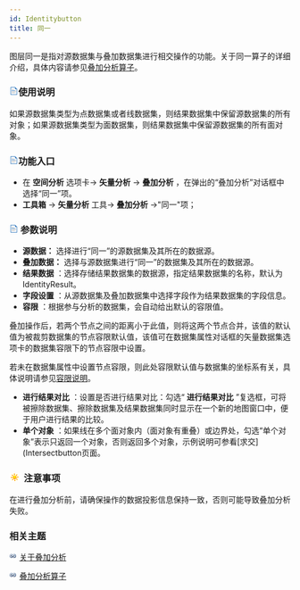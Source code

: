 ```yaml
---
id: Identitybutton
title: 同一
---
```

图层同一是指对源数据集与叠加数据集进行相交操作的功能。关于同一算子的详细介绍，具体内容请参见[叠加分析算子](Overlayoperation)。

### ![](../../../img/read.gif)使用说明

如果源数据集类型为点数据集或者线数据集，则结果数据集中保留源数据集的所有对象；如果源数据集类型为面数据集，则结果数据集中保留源数据集的所有面对象。

### ![](../../../img/read.gif)功能入口

  * 在 **空间分析** 选项卡-> **矢量分析** -> **叠加分析** ，在弹出的“叠加分析”对话框中选择“同一”项。
  * **工具箱** -> **矢量分析** 工具-> **叠加分析** ->"同一"项；

### ![](../../../img/read.gif) 参数说明

  * **源数据：** 选择进行“同一”的源数据集及其所在的数据源。
  * **叠加数据：** 选择与源数据集进行“同一”的数据集及其所在的数据源。
  * **结果数据** ：选择存储结果数据集的数据源，指定结果数据集的名称，默认为 IdentityResult。
  * **字段设置** ：从源数据集及叠加数据集中选择字段作为结果数据集的字段信息。
  * **容限** ：根据参与分析的数据集，会自动给出默认的容限值。

叠加操作后，若两个节点之间的距离小于此值，则将这两个节点合并，该值的默认值为被裁剪数据集的节点容限默认值，该值可在数据集属性对话框的矢量数据集选项卡的数据集容限下的节点容限中设置。

若未在数据集属性中设置节点容限，则此处容限默认值与数据集的坐标系有关，具体说明请参见[容限说明](../../../DataProcessing/Tolerance)。

  * **进行结果对比** ：设置是否进行结果对比：勾选“ **进行结果对比** ”复选框，可将被擦除数据集、擦除数据集及结果数据集同时显示在一个新的地图窗口中，便于用户进行结果的比较。
  * **单个对象** ：如果线在多个面对象内（面对象有重叠）或边界处，勾选“单个对象”表示只返回一个对象，否则返回多个对象，示例说明可参看[求交](Intersectbutton页面。

### ![](../../../img/note.png) 注意事项

在进行叠加分析前，请确保操作的数据投影信息保持一致，否则可能导致叠加分析失败。

###  相关主题

![](../../../img/smalltitle.png) [关于叠加分析](AboutOverlay)

![](../../../img/smalltitle.png) [叠加分析算子](Overlayoperation)
